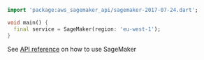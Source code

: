 ```dart
import 'package:aws_sagemaker_api/sagemaker-2017-07-24.dart';

void main() {
  final service = SageMaker(region: 'eu-west-1');
}
```

See [API reference](https://pub.dev/documentation/aws_sagemaker_api/latest/sagemaker-2017-07-24/SageMaker-class.html) on how to use SageMaker
